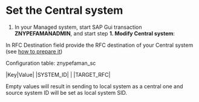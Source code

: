 # Set the Central system

1. In your Managed system, start SAP Gui transaction **ZNYPEFAMANADMIN**, and start step **1. Modify Central system**:

In RFC Destination field provide the RFC destination of your Central system (see [how to prepare it](rfc.md))

Configuration table: znypefaman_sc

|Key|Value|
|SYSTEM_ID| <SID that will show in central system as source SID>|
|TARGET_RFC|<RFC destination of Central system>

Empty values will result in sending to local system as a central one and source system ID will be set as local system SID.
